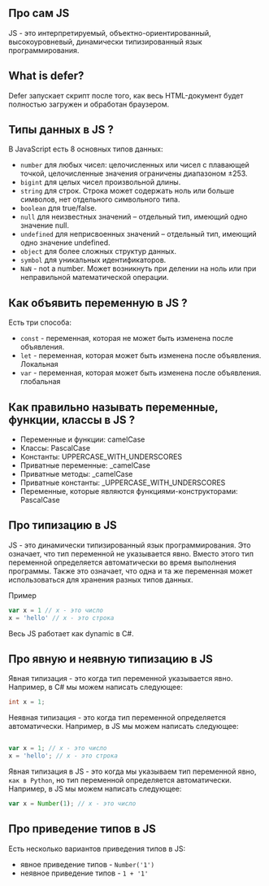 ## Про сам JS

JS - это интерпретируемый, объектно-ориентированный, высокоуровневый, динамически типизированный язык программирования.


## What is defer?

Defer запускает скрипт после того, как весь HTML-документ будет полностью загружен и обработан браузером.

## Типы данных в JS ? 
В JavaScript есть 8 основных типов данных:
* `number` для любых чисел: целочисленных или чисел с плавающей точкой, целочисленные значения ограничены диапазоном ±253.
* `bigint` для целых чисел произвольной длины.
* `string` для строк. Строка может содержать ноль или больше символов, нет отдельного символьного типа.
* `boolean` для true/false.
* `null` для неизвестных значений – отдельный тип, имеющий одно значение null.
* `undefined` для неприсвоенных значений – отдельный тип, имеющий одно значение undefined.
* `object` для более сложных структур данных.
* `symbol` для уникальных идентификаторов. 
* `NaN` - not a number. Может возникнуть при делении на ноль или при неправильной математической операции. 

##  Как объявить переменную в JS ?
Есть три способа: 
* `const` - переменная, которая не может быть изменена после объявления.
* `let` - переменная, которая может быть изменена после объявления. Локальная
* `var` - переменная, которая может быть изменена после объявления. глобальная

## Как правильно называть переменные, функции, классы в JS ?
* Переменные и функции: camelCase
* Классы: PascalCase
* Константы: UPPERCASE_WITH_UNDERSCORES
* Приватные переменные: _camelCase
* Приватные методы: _camelCase
* Приватные константы: _UPPERCASE_WITH_UNDERSCORES
* Переменные, которые являются функциями-конструкторами: PascalCase

## Про типизацию в JS

JS - это динамически типизированный язык программирования. Это означает, что тип переменной не указывается явно. Вместо этого тип переменной определяется автоматически во время выполнения программы. Также это означает, что одна и та же переменная может использоваться для хранения разных типов данных.

Пример 
```javascript
var x = 1 // x - это число
x = 'hello' // x - это строка
```

Весь JS работает как dynamic в C#.

## Про явную и неявную типизацию в JS

Явная типизация - это когда тип переменной указывается явно. Например, в C# мы можем написать следующее:
```csharp
int x = 1;
```

Неявная типизация - это когда тип переменной определяется автоматически. Например, в JS мы можем написать следующее:
```javascript

var x = 1; // x - это число
x = 'hello'; // x - это строка
```

Явная типизация в JS - это когда мы указываем тип переменной явно, `как в Python`, но тип переменной определяется автоматически. Например, в JS мы можем написать следующее:
```javascript
var x = Number(1); // x - это число
```

## Про приведение типов в JS

Есть несколько вариантов приведения типов в JS:
* явное приведение типов - `Number('1')`
* неявное приведение типов - `1 + '1'`





